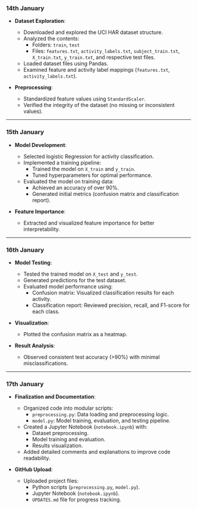 ### **14th January**
- **Dataset Exploration**:
  - Downloaded and explored the UCI HAR dataset structure.
  - Analyzed the contents:
    - Folders: `train`, `test`
    - Files: `features.txt`, `activity_labels.txt`, `subject_train.txt`, `X_train.txt`, `y_train.txt`, and respective test files.
  - Loaded dataset files using Pandas.
  - Examined feature and activity label mappings (`features.txt`, `activity_labels.txt`).

- **Preprocessing**:
  - Standardized feature values using `StandardScaler`.
  - Verified the integrity of the dataset (no missing or inconsistent values).

---

### **15th January**
- **Model Development**:
  - Selected logistic Regression for activity classification.
  - Implemented a training pipeline:
    - Trained the model on `X_train` and `y_train`.
    - Tuned hyperparameters for optimal performance.
  - Evaluated the model on training data:
    - Achieved an accuracy of over 90%.
    - Generated initial metrics (confusion matrix and classification report).

- **Feature Importance**:
  - Extracted and visualized feature importance for better interpretability.

---

### **16th January**
- **Model Testing**:
  - Tested the trained model on `X_test` and `y_test`.
  - Generated predictions for the test dataset.
  - Evaluated model performance using:
    - Confusion matrix: Visualized classification results for each activity.
    - Classification report: Reviewed precision, recall, and F1-score for each class.

- **Visualization**:
  - Plotted the confusion matrix as a heatmap.


- **Result Analysis**:
  - Observed consistent test accuracy (>90%) with minimal misclassifications.

---

### **17th January**
- **Finalization and Documentation**:
  - Organized code into modular scripts:
    - `preprocessing.py`: Data loading and preprocessing logic.
    - `model.py`: Model training, evaluation, and testing pipeline.
  - Created a Jupyter Notebook (`notebook.ipynb`) with:
    - Dataset preprocessing.
    - Model training and evaluation.
    - Results visualization.
  - Added detailed comments and explanations to improve code readability.

- **GitHub Upload**:
  - Uploaded project files:
    - Python scripts (`preprocessing.py`, `model.py`).
    - Jupyter Notebook (`notebook.ipynb`).
    - `UPDATES.md` file for progress tracking.
